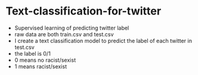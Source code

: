 # Text-classification-for-twitter

* Supervised learning of predicting twitter label
* raw data are both train.csv and test.csv
* I create a text classification model to predict the label of each twitter in test.csv
* the label is 0/1 
* 0 means no racist/sexist
* 1 means racist/sexist
